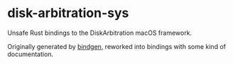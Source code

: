 # disk-arbitration-sys

Unsafe Rust bindings to the DiskArbitration macOS framework.

Originally generated by [bindgen](hhttps://github.com/rust-lang/rust-bindgen), reworked into
bindings with some kind of documentation.

